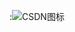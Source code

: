 :![CSDN图标](http://imgtech.gmw.cn/attachement/jpg/site2/20111223/f04da22d7ba7105e1d7507.jpg "这是CSDN的图标")

